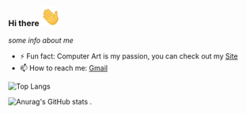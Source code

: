### Hi there <img src="https://raw.githubusercontent.com/parth-27/parth-27/master/Hi.gif" width="40px">
*some info about me*
- ⚡ Fun fact: Computer Art is my passion, you can check out my [Site](https://www.vietbui.xyz/)
- 📫 How to reach me: [Gmail](mailto:vietbui20@augustana.edu)

![Top Langs](https://github-readme-stats.vercel.app/api/top-langs/?username=vietbuiminh&layout=compact&hide_border=true)

![Anurag's GitHub stats](https://github-readme-stats.vercel.app/api?username=vietbuiminh&hide_border=true)
.


<!--
**vietbuiminh/vietbuiminh** is a ✨ _special_ ✨ repository because its `README.md` (this file) appears on your GitHub profile.

Here are some ideas to get you started:

- 🔭 I’m currently working on ...
- 🌱 I’m currently learning ...
- 👯 I’m looking to collaborate on ...
- 🤔 I’m looking for help with ...
- 💬 Ask me about ...
- 📫 How to reach me: ...
- 😄 Pronouns: ...
- ⚡ Fun fact: ...
-->
